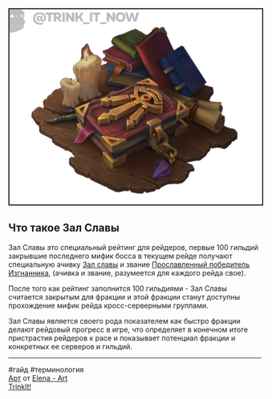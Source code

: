 
<center>
<img src=https://raw.githubusercontent.com/MagicalCow/TrinkIT-News/main/Assets/Guide-Terms/Guide-Terms-01.png float=center border=2>
</center>

## Что такое Зал Славы
Зал Славы это специальный рейтинг для рейдеров, первые 100 гильдий закрывшие последнего мифик босса в текущем рейде получают специальную ачивку [Зал славы](https://ru.wowhead.com/achievement=15475/) и звание [Прославленный победитель Изгнанника](https://ru.wowhead.com/title=714), (ачивка и звание, разумеется для каждого рейда свое).

После того как рейтинг заполнится 100 гильдиями - Зал Славы считается закрытым для фракции и этой фракции станут доступны прохождение мифик рейда кросс-серверными группами.

Зал Славы является своего рода показателем как быстро фракции делают рейдовый прогресс в игре, что определяет в конечном итоге пристрастия рейдеров к расе и показывает потенциал фракции и конкретных ее серверов и гильдий.

---
#гайд #терминология  
[Арт](https://www.artstation.com/artwork/Z51mnX) от [Elena - Art](https://www.artstation.com/elenaa)  
[TrinkIt!](https://t.me/trink_it_now)
